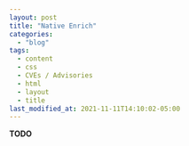 ```yaml
---
layout: post
title: "Native Enrich"
categories:
  - "blog"
tags:
  - content
  - css
  - CVEs / Advisories
  - html
  - layout
  - title
last_modified_at: 2021-11-11T14:10:02-05:00
---
```


**TODO**  